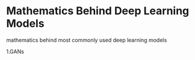 # Mathematics Behind Deep Learning Models
 mathematics behind most commonly used deep learning models

 1.GANs
